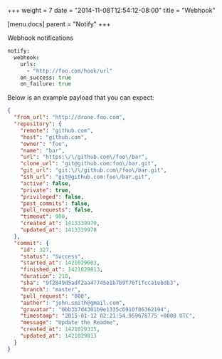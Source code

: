 +++
weight = 7
date = "2014-11-08T12:54:12-08:00"
title = "Webhook"

[menu.docs]
parent = "Notify"
+++

Webhook notifications

```coffeescript
notify:
  webhook:
    urls:
      - "http://foo.com/hook/url"
    on_success: true
    on_failure: true
```

Below is an example payload that you can expect:

```json
{
  "from_url": "http://drone.foo.com",
  "repository": {
    "remote": "github.com",
    "host": "github.com",
    "owner": "foo",
    "name": "bar",
    "url": "https:\/\/github.com\/foo\/bar",
    "clone_url": "git@github.com:foo\/bar.git",
    "git_url": "git:\/\/github.com\/foo\/bar.git",
    "ssh_url": "git@github.com:foo\/bar.git",
    "active": false,
    "private": true,
    "privileged": false,
    "post_commits": false,
    "pull_requests": false,
    "timeout": 900,
    "created_at": 1413339970,
    "updated_at": 1413339970
  },
  "commit": {
    "id": 327,
    "status": "Success",
    "started_at": 1421029603,
    "finished_at": 1421029813,
    "duration": 210,
    "sha": "9f2849d5adf2aa47745e1b7b9f76f1fcca1ebdb3",
    "branch": "master",
    "pull_request": "800",
    "author": "john.smith@gmail.com",
    "gravatar": "0bb3b7d4301b9e1335c6910f86362194",
    "timestamp": "2015-01-12 02:21:54.959678775 +0000 UTC",
    "message": "Update the Readme",
    "created_at": 1421029315,
    "updated_at": 1421029813
  }
}
```
